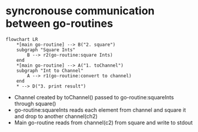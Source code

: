 # syncronouse communication between go-routines

```mermaid
flowchart LR
    *[main go-routine] --> B("2. square")
    subgraph "Square Ints"
        B --> r2(go-routine:square Ints)
    end
    *[main go-routine] --> A("1. toChannel")
    subgraph "Int to Channel"
        A --> r1(go-routine:convert to channel)
    end
    * --> D("3. print result")
```

* Channel created by toChannel() passed to go-routine:squareInts through square()
* go-routine:squareInts reads each element from channel and square it and drop to another channel(ch2)
* Main go-routine reads from channel(c2) from square and write to stdout
